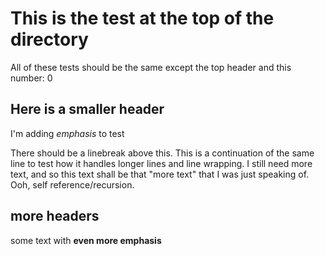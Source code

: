 # This is the test at the top of the directory
All of these tests should be the same except the top header and this number:
0
## Here is a smaller header
I'm adding *emphasis* to test

There should be a linebreak above this. This is a continuation of the same line to test how it handles longer lines and line wrapping. I still need more text, and so this text shall be that "more text" that I was just speaking of. Ooh, self reference/recursion.

## more headers

some text with **even more emphasis**